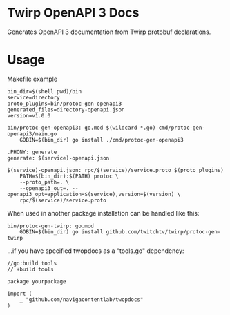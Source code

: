 # Twirp OpenAPI 3 Docs

Generates OpenAPI 3 documentation from Twirp protobuf declarations.

# Usage

Makefile example

```
bin_dir=$(shell pwd)/bin
service=directory
proto_plugins=bin/protoc-gen-openapi3
generated_files=directory-openapi.json
version=v1.0.0

bin/protoc-gen-openapi3: go.mod $(wildcard *.go) cmd/protoc-gen-openapi3/main.go
	GOBIN=$(bin_dir) go install ./cmd/protoc-gen-openapi3

.PHONY: generate
generate: $(service)-openapi.json

$(service)-openapi.json: rpc/$(service)/service.proto $(proto_plugins)
	PATH=$(bin_dir):$(PATH) protoc \
	--proto_path=. \
	--openapi3_out=. --openapi3_opt=application=$(service),version=$(version) \
	rpc/$(service)/service.proto
```

When used in another package installation can be handled like this:

```
bin/protoc-gen-twirp: go.mod
	GOBIN=$(bin_dir) go install github.com/twitchtv/twirp/protoc-gen-twirp
```

...if you have specified twopdocs as a "tools.go" dependency:

```
//go:build tools
// +build tools

package yourpackage

import (
	_ "github.com/navigacontentlab/twopdocs"
)
```
